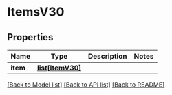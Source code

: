 # ItemsV30

## Properties
Name | Type | Description | Notes
------------ | ------------- | ------------- | -------------
**item** | [**list[ItemV30]**](ItemV30.md) |  | 

[[Back to Model list]](../README.md#documentation-for-models) [[Back to API list]](../README.md#documentation-for-api-endpoints) [[Back to README]](../README.md)

